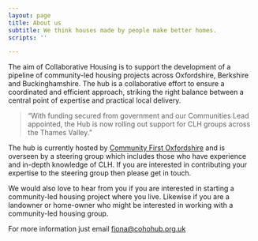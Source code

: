 ```yaml
---
layout: page
title: About us
subtitle: We think houses made by people make better homes.
scripts: ''

---
```

The aim of Collaborative Housing is to support the development of a pipeline of community-led housing projects across Oxfordshire, Berkshire and Buckinghamshire. The hub is a collaborative effort to ensure a coordinated and efficient approach, striking the right balance between a central point of expertise and practical local delivery.

> “With funding secured from government and our Communities Lead appointed, the Hub is now rolling out support for CLH groups across the Thames Valley.”

The hub is currently hosted by [Community First Oxfordshire](https://www.communityfirstoxon.org/) and is overseen by a steering group which includes those who have experience and in-depth knowledge of CLH. If you are interested in contributing your expertise to the steering group then please get in touch.

We would also love to hear from you if you are interested in starting a community-led housing project where you live. Likewise if you are a landowner or home-owner who might be interested in working with a community-led housing group.

For more information just email [fiona@cohohub.org.uk]()
